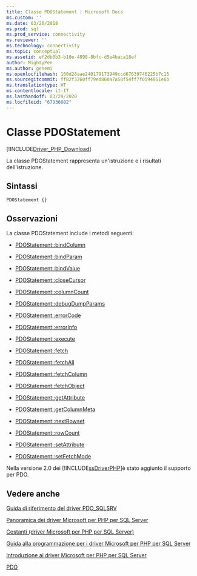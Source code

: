 ```yaml
---
title: Classe PDOStatement | Microsoft Docs
ms.custom: ''
ms.date: 03/26/2018
ms.prod: sql
ms.prod_service: connectivity
ms.reviewer: ''
ms.technology: connectivity
ms.topic: conceptual
ms.assetid: ef2db0b3-b10e-4898-8bfc-d5e4baca18ef
author: MightyPen
ms.author: genemi
ms.openlocfilehash: 160d28aae240179173949ccd67639746225b7c15
ms.sourcegitcommit: ff82f3260ff79ed860a7a58f54ff7f0594851e6b
ms.translationtype: HT
ms.contentlocale: it-IT
ms.lasthandoff: 03/29/2020
ms.locfileid: "67936082"
---
```

# <a name="pdostatement-class"></a>Classe PDOStatement
[!INCLUDE[Driver_PHP_Download](../../includes/driver_php_download.md)]

La classe PDOStatement rappresenta un'istruzione e i risultati dell'istruzione.  
  
## <a name="syntax"></a>Sintassi  
  
```  
PDOStatement {}  
```  
  
## <a name="remarks"></a>Osservazioni  
La classe PDOStatement include i metodi seguenti:  
  
-   [PDOStatement::bindColumn](../../connect/php/pdostatement-bindcolumn.md)  
  
-   [PDOStatement::bindParam](../../connect/php/pdostatement-bindparam.md)  
  
-   [PDOStatement::bindValue](../../connect/php/pdostatement-bindvalue.md)  
  
-   [PDOStatement::closeCursor](../../connect/php/pdostatement-closecursor.md)  
  
-   [PDOStatement::columnCount](../../connect/php/pdostatement-columncount.md)  
  
-   [PDOStatement::debugDumpParams](../../connect/php/pdostatement-debugdumpparams.md)  
  
-   [PDOStatement::errorCode](../../connect/php/pdostatement-errorcode.md)  
  
-   [PDOStatement::errorInfo](../../connect/php/pdostatement-errorinfo.md)  
  
-   [PDOStatement::execute](../../connect/php/pdostatement-execute.md)  
  
-   [PDOStatement::fetch](../../connect/php/pdostatement-fetch.md)  
  
-   [PDOStatement::fetchAll](../../connect/php/pdostatement-fetchall.md)  
  
-   [PDOStatement::fetchColumn](../../connect/php/pdostatement-fetchcolumn.md)  
  
-   [PDOStatement::fetchObject](../../connect/php/pdostatement-fetchobject.md)  
  
-   [PDOStatement::getAttribute](../../connect/php/pdostatement-getattribute.md)  
  
-   [PDOStatement::getColumnMeta](../../connect/php/pdostatement-getcolumnmeta.md)  
  
-   [PDOStatement::nextRowset](../../connect/php/pdostatement-nextrowset.md)  
  
-   [PDOStatement::rowCount](../../connect/php/pdostatement-rowcount.md)  
  
-   [PDOStatement::setAttribute](../../connect/php/pdostatement-setattribute.md)  
  
-   [PDOStatement::setFetchMode](../../connect/php/pdostatement-setfetchmode.md)  
  
Nella versione 2.0 dei [!INCLUDE[ssDriverPHP](../../includes/ssdriverphp_md.md)]è stato aggiunto il supporto per PDO.  
  
## <a name="see-also"></a>Vedere anche  
[Guida di riferimento del driver PDO_SQLSRV](../../connect/php/pdo-sqlsrv-driver-reference.md) 

[Panoramica dei driver Microsoft per PHP per SQL Server](../../connect/php/overview-of-the-php-sql-driver.md)

[Costanti &#40;driver Microsoft per PHP per SQL Server&#41;](../../connect/php/constants-microsoft-drivers-for-php-for-sql-server.md)

[Guida alla programmazione per i driver Microsoft per PHP per SQL Server](../../connect/php/programming-guide-for-php-sql-driver.md)

[Introduzione ai driver Microsoft per PHP per SQL Server](../../connect/php/getting-started-with-the-php-sql-driver.md)

[PDO](https://php.net/manual/book.pdo.php)  
  
